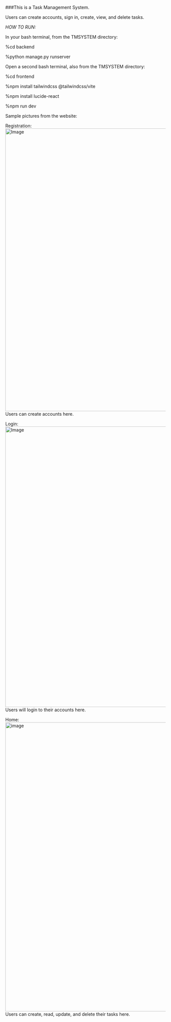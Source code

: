 ###This is a Task Management System.

Users can create accounts, sign in, create, view, and delete tasks.

*HOW TO RUN:*

In your bash terminal, from the TMSYSTEM directory:

%cd backend

%python manage.py runserver

Open a second bash terminal, also from the TMSYSTEM directory:

%cd frontend

%npm install tailwindcss @tailwindcss/vite

%npm install lucide-react

%npm run dev

Sample pictures from the website:

Registration:
<img width="1377" height="888" alt="Image" src="https://github.com/user-attachments/assets/929de910-179f-4fdc-a291-1fe8b39417dd" />
Users can create accounts here.

Login:
<img width="1381" height="881" alt="Image" src="https://github.com/user-attachments/assets/24030e45-da1a-448b-9de2-973946a276ef" />
Users will login to their accounts here.

Home:
<img width="1367" height="908" alt="image" src="https://github.com/user-attachments/assets/be3bff28-7fb9-4654-9733-a8ea0ddb12a4" />
Users can create, read, update, and delete their tasks here.
